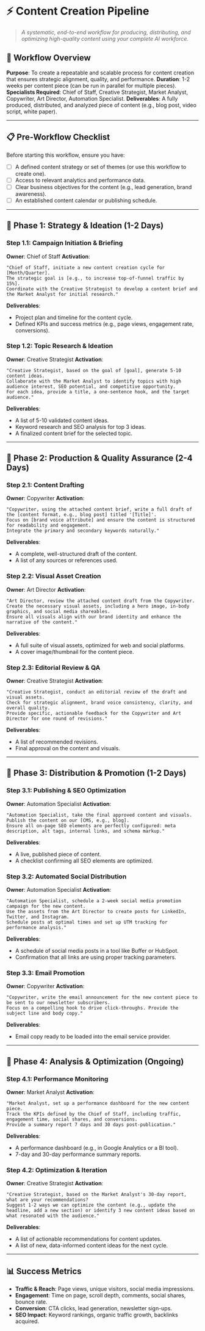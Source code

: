 # ⚡ Content Creation Pipeline

> *A systematic, end-to-end workflow for producing, distributing, and optimizing high-quality content using your complete AI workforce.*

## 🎯 Workflow Overview

**Purpose**: To create a repeatable and scalable process for content creation that ensures strategic alignment, quality, and performance.
**Duration**: 1-2 weeks per content piece (can be run in parallel for multiple pieces).
**Specialists Required**: Chief of Staff, Creative Strategist, Market Analyst, Copywriter, Art Director, Automation Specialist.
**Deliverables**: A fully produced, distributed, and analyzed piece of content (e.g., blog post, video script, white paper).

---

## 📋 Pre-Workflow Checklist

Before starting this workflow, ensure you have:
- [ ] A defined content strategy or set of themes (or use this workflow to create one).
- [ ] Access to relevant analytics and performance data.
- [ ] Clear business objectives for the content (e.g., lead generation, brand awareness).
- [ ] An established content calendar or publishing schedule.

---

## 🔄 Phase 1: Strategy & Ideation (1-2 Days)

### **Step 1.1: Campaign Initiation & Briefing**
**Owner**: Chief of Staff
**Activation**:
```
"Chief of Staff, initiate a new content creation cycle for [Month/Quarter].
The strategic goal is [e.g., to increase top-of-funnel traffic by 15%].
Coordinate with the Creative Strategist to develop a content brief and the Market Analyst for initial research."
```
**Deliverables**:
- Project plan and timeline for the content cycle.
- Defined KPIs and success metrics (e.g., page views, engagement rate, conversions).

### **Step 1.2: Topic Research & Ideation**
**Owner**: Creative Strategist
**Activation**:
```
"Creative Strategist, based on the goal of [goal], generate 5-10 content ideas.
Collaborate with the Market Analyst to identify topics with high audience interest, SEO potential, and competitive opportunity.
For each idea, provide a title, a one-sentence hook, and the target audience."
```
**Deliverables**:
- A list of 5-10 validated content ideas.
- Keyword research and SEO analysis for top 3 ideas.
- A finalized content brief for the selected topic.

---

## 🔄 Phase 2: Production & Quality Assurance (2-4 Days)

### **Step 2.1: Content Drafting**
**Owner**: Copywriter
**Activation**:
```
"Copywriter, using the attached content brief, write a full draft of the [content format, e.g., blog post] titled '[Title]'.
Focus on [brand voice attribute] and ensure the content is structured for readability and engagement.
Integrate the primary and secondary keywords naturally."
```
**Deliverables**:
- A complete, well-structured draft of the content.
- A list of any sources or references used.

### **Step 2.2: Visual Asset Creation**
**Owner**: Art Director
**Activation**:
```
"Art Director, review the attached content draft from the Copywriter.
Create the necessary visual assets, including a hero image, in-body graphics, and social media shareables.
Ensure all visuals align with our brand identity and enhance the narrative of the content."
```
**Deliverables**:
- A full suite of visual assets, optimized for web and social platforms.
- A cover image/thumbnail for the content piece.

### **Step 2.3: Editorial Review & QA**
**Owner**: Creative Strategist
**Activation**:
```
"Creative Strategist, conduct an editorial review of the draft and visual assets.
Check for strategic alignment, brand voice consistency, clarity, and overall quality.
Provide specific, actionable feedback for the Copywriter and Art Director for one round of revisions."
```
**Deliverables**:
- A list of recommended revisions.
- Final approval on the content and visuals.

---

## 🔄 Phase 3: Distribution & Promotion (1-2 Days)

### **Step 3.1: Publishing & SEO Optimization**
**Owner**: Automation Specialist
**Activation**:
```
"Automation Specialist, take the final approved content and visuals.
Publish the content on our [CMS, e.g., blog].
Ensure all on-page SEO elements are perfectly configured: meta description, alt tags, internal links, and schema markup."
```
**Deliverables**:
- A live, published piece of content.
- A checklist confirming all SEO elements are optimized.

### **Step 3.2: Automated Social Distribution**
**Owner**: Automation Specialist
**Activation**:
```
"Automation Specialist, schedule a 2-week social media promotion campaign for the new content.
Use the assets from the Art Director to create posts for LinkedIn, Twitter, and Instagram.
Schedule posts at optimal times and set up UTM tracking for performance analysis."
```
**Deliverables**:
- A schedule of social media posts in a tool like Buffer or HubSpot.
- Confirmation that all links are using proper tracking parameters.

### **Step 3.3: Email Promotion**
**Owner**: Copywriter
**Activation**:
```
"Copywriter, write the email announcement for the new content piece to be sent to our newsletter subscribers.
Focus on a compelling hook to drive click-throughs. Provide the subject line and body copy."
```
**Deliverables**:
- Email copy ready to be loaded into the email service provider.

---

## 🔄 Phase 4: Analysis & Optimization (Ongoing)

### **Step 4.1: Performance Monitoring**
**Owner**: Market Analyst
**Activation**:
```
"Market Analyst, set up a performance dashboard for the new content piece.
Track the KPIs defined by the Chief of Staff, including traffic, engagement time, social shares, and conversions.
Provide a summary report 7 days and 30 days post-publication."
```
**Deliverables**:
- A performance dashboard (e.g., in Google Analytics or a BI tool).
- 7-day and 30-day performance summary reports.

### **Step 4.2: Optimization & Iteration**
**Owner**: Creative Strategist
**Activation**:
```
"Creative Strategist, based on the Market Analyst's 30-day report, what are your recommendations?
Suggest 1-2 ways we can optimize the content (e.g., update the headline, add a new section) or identify 3 new content ideas based on what resonated with the audience."
```
**Deliverables**:
- A list of actionable recommendations for content updates.
- A list of new, data-informed content ideas for the next cycle.

---

## 📊 Success Metrics

- **Traffic & Reach**: Page views, unique visitors, social media impressions.
- **Engagement**: Time on page, scroll depth, comments, social shares, bounce rate.
- **Conversion**: CTA clicks, lead generation, newsletter sign-ups.
- **SEO Impact**: Keyword rankings, organic traffic growth, backlinks acquired.